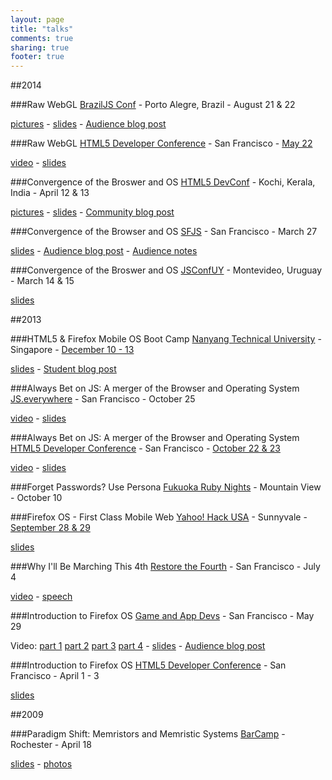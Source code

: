 ```yaml
---
layout: page
title: "talks"
comments: true
sharing: true
footer: true
---
```

##2014

###Raw WebGL
[BrazilJS Conf](http://braziljs.com.br/) - Porto Alegre, Brazil - August 21 & 22

[pictures](https://www.facebook.com/media/set/?set=a.728358947244046.1073741830.322410337838911&type=1) - [slides](http://nickdesaulniers.github.io/RawWebGL/#/) - [Audience blog post](http://jcemer.com/brazil-js-2014-primeiro-dia.html#Raw-WebGL-Nick-Desaulniers)

###Raw WebGL
[HTML5 Developer Conference](http://html5devconf.com/archives/may2014/index.html) - San Francisco - [May 22](http://html5devconf.com/speakers/nick_desaulniers.html)

[video](tru://www.youtube.com/watch?v=H4c8t6myAWU) - [slides](http://nickdesaulniers.github.io/RawWebGL/#/)

###Convergence of the Broswer and OS
[HTML5 DevConf](http://html5conf.in/) - Kochi, Kerala, India - April 12 & 13

[pictures](https://plus.google.com/events/gallery/cenu2oppbgqk2jt0jckv4f4hsgk) - [slides](http://nickdesaulniers.github.io/Convergence/#/) - [Community blog post](http://blog.mozillakerala.org/2014/04/html5defcon-report/)

###Convergence of the Browser and OS
[SFJS](http://www.meetup.com/jsmeetup/events/171307372/) - San Francisco - March 27

[slides](http://nickdesaulniers.github.io/Convergence/#/) - [Audience blog post](http://risebird.tumblr.com/post/81376081254/the-browser-operating-system) - [Audience notes](https://gist.github.com/rjz/9824342)

###Convergence of the Broswer and OS
[JSConfUY](http://jsconf.uy/) - Montevideo, Uruguay - March 14 & 15

[slides](http://nickdesaulniers.github.io/Convergence/#/)

##2013

###HTML5 & Firefox Mobile OS Boot Camp
[Nanyang Technical University](http://www.ntuventures.com/index.php?option=com_content&view=article&id=129&Itemid=&lang=en) - Singapore - [December 10 - 13](http://www.eventnook.com/event/html5firefoxmobileosbootcamp/Speakers)

[slides](http://mozilla-ntu.github.io/slides/site/slides/index.html#/) - [Student blog post](http://kenrick95.wordpress.com/2013/12/15/bootcamp-and-back-home/)


###Always Bet on JS: A merger of the Browser and Operating System
[JS.everywhere](http://www.jseverywhere.org/) - San Francisco - October 25

[video](https://www.youtube.com/watch?v=V0ipb4fAGlo) - [slides](http://slides.com/nickdesaulniers/jsos#/)

###Always Bet on JS: A merger of the Browser and Operating System
[HTML5 Developer Conference](http://html5devconf.com/archives/oct2013/index.html) - San Francisco - [October 22 & 23](http://html5devconf.com/archives/oct2013/speakers/nick_desaulniers.html)

[video](https://www.youtube.com/watch?v=wYA0Yvb3Iqc) - [slides](http://slides.com/nickdesaulniers/jsos/#/)

###Forget Passwords? Use Persona
[Fukuoka Ruby Nights](http://www.myfukuoka.com/events/2013-fukuoka-ruby-nights.html) - Mountain View - October 10

###Firefox OS - First Class Mobile Web
[Yahoo! Hack USA](https://developer.yahoo.com/events/hack_usa_snv_2013/) - Sunnyvale - [September 28 & 29](http://yahoohackusa2013.pbworks.com/w/page/69392135/Firefox%20OS%20Intro)

[slides](http://nickdesaulniers.github.io/firefoxOSPresentation/#/)

###Why I'll Be Marching This 4th
[Restore the Fourth](http://rtfsf.github.io/) - San Francisco - July 4

[video](https://www.youtube.com/watch?v=xuDqxGvv-Mw&t=4m3s) - [speech](http://nickdesaulniers.github.io/blog/2013/07/03/why-ill-be-marching-this-4th/)

###Introduction to Firefox OS
[Game and App Devs](https://www.eventbrite.com/e/introduction-to-firefox-os-with-nick-desaulniers-tickets-6679262855) - San Francisco - May 29

Video: [part 1](https://www.youtube.com/watch?v=XjxiNz1-fps) [part 2](https://www.youtube.com/watch?v=_mLyQSUOub4) [part 3](https://www.youtube.com/watch?v=dXZQABceXAg) [part 4](https://www.youtube.com/watch?v=ZvJ1ie0IoDc) - [slides](http://nickdesaulniers.github.io/firefoxOSPresentation/#/) - [Audience blog post](http://mateotech.blogspot.com/2013/06/nick-desaulniers-gives-us-introduction.html)

###Introduction to Firefox OS
[HTML5 Developer Conference](http://html5devconf.com/archives/april2013/index.html) - San Francisco - April 1 - 3

[slides](http://nickdesaulniers.github.io/firefoxOSPresentation/#/)

##2009

###Paradigm Shift: Memristors and Memristic Systems
[BarCamp](http://barcamproc.org/) - Rochester - April 18

[slides](https://docs.google.com/presentation/d/1GVqEeFUJyI7VmzqYPabQ9DOC32rdQv-YN3YCzO6vvlY/pub?start=false&loop=false&delayms=3000#slide=id.p4) - [photos](https://www.flickr.com/photos/tags/barcamprochester/show/)


